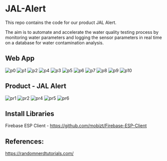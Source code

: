 # JAL-Alert
This repo contains the code for our product JAL Alert.

The aim is to automate and accelerate the water quality testing process by monitoring water parameters and logging the sensor parameters in real time on a database for water contamination analysis.

## Web App
![p0](webApp_images/auth.png)
![p1](webApp_images/header.png)
![p2](webApp_images/gauges.png)
![p4](webApp_images/ph_chart.png)
![p3](webApp_images/temp_chart.png)
![p5](webApp_images/tds_chart.png)
![p6](webApp_images/hard_chart.png)
![p7](webApp_images/salanity_chart.png)
![p8](webApp_images/chlo_chart.png)
![p9](webApp_images/data.png)
![p10](webApp_images/footer.png)

## Product - JAL Alert
![pr1](webApp_images/jalalert1.png)
![pr2](webApp_images/jalalert2.png)
![pr4](webApp_images/jalalert4.jpg)
![pr5](webApp_images/jalalert5.jpg)
![pr6](webApp_images/jalalert6.png)


## Install Libraries
Firebase ESP Client - https://github.com/mobizt/Firebase-ESP-Client

## References:
https://randomnerdtutorials.com/
